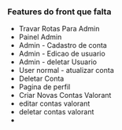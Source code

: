 ### Features do front que falta

- Travar Rotas Para Admin
- Painel Admin
- Admin - Cadastro de conta
- Admin - Edicao de usuario
- Admin - deletar Usuario
- User normal - atualizar conta
- Deletar Conta
- Pagina de perfil
- Criar Novas Contas Valorant
- editar contas valorant
- deletar contas valorant
-
